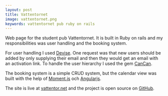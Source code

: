 ```yaml
---
layout: post
title: Vattentornet
image: vattentornet.png
keywords: vattentornet pub ruby on rails
---
```


Web page for the student pub Vattentornet.
It is built in Ruby on rails and my responsibilities was user handling and the booking system.

For user handling I used [Devise](https://github.com/plataformatec/devise).
One request was that new users should be added by only supplying their email and then they would get an email with an activation link.
To handle the user hierarchy I used the gem [CanCan](https://github.com/ryanb/cancan).

The booking system is a simple CRUD system, but the calendar view was built with the help of [Moment.js](http://momentjs.com/) och [Angularjs](https://angularjs.org).

The site is live at [vattentor.net](http://vattentor.net/) and the project is open source on [GitHub](https://github.com/klaseskilson/vattentornet).
